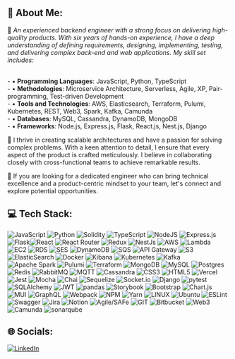 ## 💫 About Me:
🔭 *An experienced backend engineer with a strong focus on delivering high-quality products. With six years of hands-on experience, I have a deep understanding of defining requirements, designing, implementing, testing, and delivering complex back-end and web applications. My skill set includes:*

<br /> - ▪ **Programming Languages**: JavaScript, Python, TypeScript
<br /> - ▪ **Methodologies**: Microservice Architecture, Serverless, Agile, XP, Pair-programming, Test-driven Development
<br /> - ▪ **Tools and Technologies**: AWS, Elasticsearch, Terraform, Pulumi, Kubernetes, REST, Web3, Spark, Kafka, Camunda
<br /> - ▪ **Databases**: MySQL, Cassandra, DynamoDB, MongoDB
<br /> - ▪ **Frameworks**: Node.js, Express.js, Flask, React.js, Nest.js, Django

💬 I thrive in creating scalable architectures and have a passion for solving complex problems. With a keen attention to detail, I ensure that every aspect of the product is crafted meticulously. I believe in collaborating closely with cross-functional teams to achieve remarkable results.

🌱 If you are looking for a dedicated engineer who can bring technical excellence and a product-centric mindset to your team, let's connect and explore potential opportunities.

## 💻 Tech Stack:
![JavaScript](https://img.shields.io/badge/javascript-%23323330.svg?style=for-the-badge&logo=javascript&logoColor=%23F7DF1E) ![Python](https://img.shields.io/badge/python-3670A0?style=for-the-badge&logo=python&logoColor=ffdd54) ![Solidity](https://img.shields.io/badge/Solidity-%23363636.svg?style=for-the-badge&logo=solidity&logoColor=white) ![TypeScript](https://img.shields.io/badge/typescript-%23007ACC.svg?style=for-the-badge&logo=typescript&logoColor=white) ![NodeJS](https://img.shields.io/badge/node.js-6DA55F?style=for-the-badge&logo=node.js&logoColor=white) ![Express.js](https://img.shields.io/badge/express.js-%23404d59.svg?style=for-the-badge&logo=express&logoColor=%2361DAFB) ![Flask](https://img.shields.io/badge/Flask-092E20.svg?style=for-the-badge&logo=flask&logoColor=white)![React](https://img.shields.io/badge/react-%2320232a.svg?style=for-the-badge&logo=react&logoColor=%2361DAFB) ![React Router](https://img.shields.io/badge/React_Router-CA4245?style=for-the-badge&logo=react-router&logoColor=white) ![Redux](https://img.shields.io/badge/redux-%23593d88.svg?style=for-the-badge&logo=redux&logoColor=white) ![NestJs](https://img.shields.io/badge/NestJs-E0234E.svg?style=for-the-badge&logo=nestjs&logoColor=white) ![AWS](https://img.shields.io/badge/AWS-232F3E.svg?style=for-the-badge&logo=amazon-aws&logoColor=white) ![Lambda](https://img.shields.io/badge/Lambda-FF9900.svg?style=for-the-badge&logo=awslambda&logoColor=white) ![EC2](https://img.shields.io/badge/EC2-FF9900.svg?style=for-the-badge&logo=amazonec2&logoColor=white) ![RDS](https://img.shields.io/badge/RDS-527FFF.svg?style=for-the-badge&logo=amazonrds&logoColor=white) ![SES](https://img.shields.io/badge/SES-DD344C.svg?style=for-the-badge&logo=amazonsimpleemailservice&logoColor=white) ![DynamoDB](https://img.shields.io/badge/DynamoDB-4053D6.svg?style=for-the-badge&logo=amazondynamodb&logoColor=white) ![SQS](https://img.shields.io/badge/SQS-FF4F8B.svg?style=for-the-badge&logo=amazonsqs&logoColor=white) ![API Gateway](https://img.shields.io/badge/APIGateway-FF4F8B.svg?style=for-the-badge&logo=amazonapigateway&logoColor=white) ![S3](https://img.shields.io/badge/S3-569A31.svg?style=for-the-badge&logo=amazons3&logoColor=white) ![ElasticSearch](https://img.shields.io/badge/-ElasticSearch-005571?style=for-the-badge&logo=elasticsearch) ![Docker](https://img.shields.io/badge/docker-%230db7ed.svg?style=for-the-badge&logo=docker&logoColor=white) ![Kibana](https://img.shields.io/badge/kibana-005571?style=for-the-badge&logo=kibana) ![Kubernetes](https://img.shields.io/badge/kubernetes-%23326ce5.svg?style=for-the-badge&logo=kubernetes&logoColor=white) ![Kafka](https://img.shields.io/badge/Kafka-231F20.svg?style=for-the-badge&logo=apachekafka&logoColor=white) ![Apache Spark](https://img.shields.io/badge/Spark-E25A1C.svg?style=for-the-badge&logo=apachespark&logoColor=white) ![Pulumi](https://img.shields.io/badge/Pulumi-8A3391.svg?style=for-the-badge&logo=pulumi&logoColor=white) ![Terraform](https://img.shields.io/badge/Terraform-844FBA.svg?style=for-the-badge&logo=terraform&logoColor=white) ![MongoDB](https://img.shields.io/badge/MongoDB-%234ea94b.svg?style=for-the-badge&logo=mongodb&logoColor=white) ![MySQL](https://img.shields.io/badge/mysql-%2300f.svg?style=for-the-badge&logo=mysql&logoColor=white) ![Postgres](https://img.shields.io/badge/postgres-%23316192.svg?style=for-the-badge&logo=postgresql&logoColor=white) ![Redis](https://img.shields.io/badge/redis-%23DD0031.svg?style=for-the-badge&logo=redis&logoColor=white) ![RabbitMQ](https://img.shields.io/badge/RabbitMQ-FF6600.svg?style=for-the-badge&logo=rabbitmq&logoColor=white) ![MQTT](https://img.shields.io/badge/MQTT-660066.svg?style=for-the-badge&logo=mqtt&logoColor=white) ![Cassandra](https://img.shields.io/badge/Cassandra-1287B1.svg?style=for-the-badge&logo=apachecassandra&logoColor=white) ![CSS3](https://img.shields.io/badge/css3-%231572B6.svg?style=for-the-badge&logo=css3&logoColor=white) ![HTML5](https://img.shields.io/badge/html5-%23E34F26.svg?style=for-the-badge&logo=html5&logoColor=white) ![Vercel](https://img.shields.io/badge/vercel-%23000000.svg?style=for-the-badge&logo=vercel&logoColor=white) ![Jest](https://img.shields.io/badge/Jest-C21325.svg?style=for-the-badge&logo=jest&logoColor=white) ![Mocha](https://img.shields.io/badge/Mocha-8D6748.svg?style=for-the-badge&logo=mocha&logoColor=white) ![Chai](https://img.shields.io/badge/Chai-A30701.svg?style=for-the-badge&logo=chai&logoColor=white) ![Sequelize](https://img.shields.io/badge/Sequelize-52B0E7?style=for-the-badge&logo=sequelize&logoColor=black) ![Socket.io](https://img.shields.io/badge/Socket.io-black?style=for-the-badge&logo=socketdotio&badgeColor=010101) ![Django](https://img.shields.io/badge/Django-092E20.svg?style=for-the-badge&logo=Django&logoColor=white) ![pytest](https://img.shields.io/badge/pytest-0A9EDC?style=for-the-badge&logo=pytest&logoColor=white) ![SQLAlchemy](https://img.shields.io/badge/SQLAlchemy-D71F00?style=for-the-badge&logo=sqlalchemy) ![JWT](https://img.shields.io/badge/JWT-black?style=for-the-badge&logo=JSON%20web%20tokens) ![pandas](https://img.shields.io/badge/pandas-150458?style=for-the-badge&logo=pandas) ![Storybook](https://img.shields.io/badge/Storybook-FF4785?style=for-the-badge&logo=storybook&logoColor=white) ![Bootstrap](https://img.shields.io/badge/bootstrap-%23563D7C.svg?style=for-the-badge&logo=bootstrap&logoColor=white) ![Chart.js](https://img.shields.io/badge/chart.js-F5788D.svg?style=for-the-badge&logo=chart.js&logoColor=white) ![MUI](https://img.shields.io/badge/MUI-0081CB.svg?style=for-the-badge&logo=material-ui&logoColor=white) ![GraphQL](https://img.shields.io/badge/-GraphQL-E10098?style=for-the-badge&logo=graphql&logoColor=white) ![Webpack](https://img.shields.io/badge/webpack-8DD6F9?style=for-the-badge&logo=webpack&logoColor=black) ![NPM](https://img.shields.io/badge/NPM-8DD6F9?style=for-the-badge&logo=npm) ![Yarn](https://img.shields.io/badge/yarn-%232C8EBB.svg?style=for-the-badge&logo=yarn&logoColor=white) ![LINUX](https://img.shields.io/badge/Linux-FCC624?style=for-the-badge&logo=linux&logoColor=black) ![Ubuntu](https://img.shields.io/badge/Ubuntu-E95420?style=for-the-badge&logo=ubuntu&logoColor=black) ![ESLint](https://img.shields.io/badge/ESLint-4B3263?style=for-the-badge&logo=eslint&logoColor=white) ![Swagger](https://img.shields.io/badge/swagger-85EA2D?style=for-the-badge&logo=swagger&logoColor=black) ![Jira](https://img.shields.io/badge/jira-%230A0FFF.svg?style=for-the-badge&logo=jira&logoColor=white) ![Notion](https://img.shields.io/badge/Notion-%23000000.svg?style=for-the-badge&logo=notion&logoColor=white) ![Agile/SAFe](https://img.shields.io/badge/Agile-%234ea94b.svg?style=for-the-badge&logo=agile&logoColor=white) ![GIT](https://img.shields.io/badge/Git-F05032.svg?style=for-the-badge&logo=git&logoColor=white) ![Bitbucket](https://img.shields.io/badge/Bitbucket-0052CC?style=for-the-badge&logo=bitbucket) ![Web3](https://img.shields.io/badge/Web3.js-F16822.svg?style=for-the-badge&logo=web3dotjs&logoColor=white) ![Camunda](https://img.shields.io/badge/Camunda-FC5D0D.svg?style=for-the-badge&logo=camunda&logoColor=white) ![sonarqube](https://img.shields.io/badge/sonarqube-4E9BCD?style=for-the-badge&logo=sonarqube&logoColor=black)
   
<!-- 
# 📊 GitHub Stats:
![](https://github-readme-stats.vercel.app/api?username=dhananjay8&theme=dark&hide_border=false&include_all_commits=false&count_private=false)<br/>
![](https://github-readme-streak-stats.herokuapp.com/?user=dhananjay8&theme=dark&hide_border=false)<br/>
![](https://github-readme-stats.vercel.app/api/top-langs/?username=dhananjay8&theme=dark&hide_border=false&include_all_commits=false&count_private=false&layout=compact)

### 🔝 Top Contributed Repo
![](https://github-contributor-stats.vercel.app/api?username=dhananjay8&limit=5&theme=tokyonight&combine_all_yearly_contributions=true)


---
[![](https://visitcount.itsvg.in/api?id=dhananjay8&icon=0&color=0)](https://visitcount.itsvg.in)
-->

## 🌐 Socials:
[![LinkedIn](https://img.shields.io/badge/LinkedIn-%230077B5.svg?logo=linkedin&logoColor=white)]([https://linkedin.com/in/dhananjay08patil](https://www.linkedin.com/in/dhananjay08patil/))

<!-- Proudly created with GPRM ( https://gprm.itsvg.in ) & https://simpleicons.org -->
